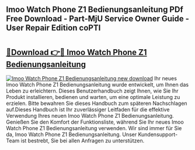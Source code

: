 ## Imoo Watch Phone Z1 Bedienungsanleitung PDf Free Download - Part-MjU Service Owner Guide - User Repair Edition coPTI

# <h2><a href="http://df3q3j.blite.top/?on=Imoo+Watch+Phone+Z1+Bedienungsanleitung">🔗Download 👉🔴 Imoo Watch Phone Z1 Bedienungsanleitung</a></h2>

[![Imoo Watch Phone Z1 Bedienungsanleitung new download](https://i.imgur.com/lujVjoI.png)](http://df3q3j.blite.top/?on=Imoo+Watch+Phone+Z1+Bedienungsanleitung)
Ihr neues Imoo Watch Phone Z1 Bedienungsanleitung wurde entwickelt, um Ihnen das Leben zu erleichtern. Dieses Benutzerhandbuch zeigt Ihnen, wie Sie Ihr Produkt installieren, bedienen und warten, um eine optimale Leistung zu erzielen. Bitte bewahren Sie dieses Handbuch zum späteren Nachschlagen auf.Dieses Handbuch ist Ihr zuverlässiger Leitfaden für die effektive Verwendung Ihres neuen Imoo Watch Phone Z1 Bedienungsanleitung. Genießen Sie den Komfort der Funktionsliste, während Sie Ihr neues Imoo Watch Phone Z1 Bedienungsanleitung verwenden. Wir sind immer für Sie da, Imoo Watch Phone Z1 Bedienungsanleitung. Unser Kundensupport-Team ist bestrebt, Sie bei allen Anfragen zu unterstützen.
